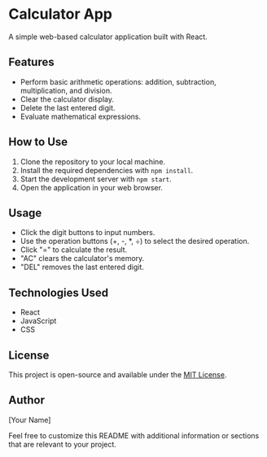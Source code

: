 # Calculator App

A simple web-based calculator application built with React.

## Features

- Perform basic arithmetic operations: addition, subtraction, multiplication, and division.
- Clear the calculator display.
- Delete the last entered digit.
- Evaluate mathematical expressions.

## How to Use

1. Clone the repository to your local machine.
2. Install the required dependencies with `npm install`.
3. Start the development server with `npm start`.
4. Open the application in your web browser.

## Usage

- Click the digit buttons to input numbers.
- Use the operation buttons (+, -, *, ÷) to select the desired operation.
- Click "=" to calculate the result.
- "AC" clears the calculator's memory.
- "DEL" removes the last entered digit.

## Technologies Used

- React
- JavaScript
- CSS

## License

This project is open-source and available under the [MIT License](LICENSE).

## Author

[Your Name]

Feel free to customize this README with additional information or sections that are relevant to your project.

